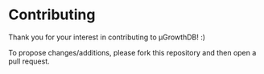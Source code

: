 # Contributing

Thank you for your interest in contributing to μGrowthDB! :)

To propose changes/additions, please fork this repository and then open a pull request.
